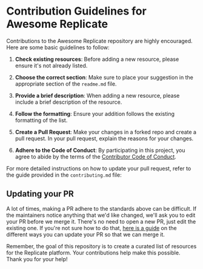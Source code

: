 # Contribution Guidelines for Awesome Replicate

Contributions to the Awesome Replicate repository are highly encouraged. Here are some basic guidelines to follow:

1. **Check existing resources**: Before adding a new resource, please ensure it's not already listed.

2. **Choose the correct section**: Make sure to place your suggestion in the appropriate section of the `readme.md` file.

3. **Provide a brief description**: When adding a new resource, please include a brief description of the resource.

4. **Follow the formatting**: Ensure your addition follows the existing formatting of the list.

5. **Create a Pull Request**: Make your changes in a forked repo and create a pull request. In your pull request, explain the reasons for your changes.

6. **Adhere to the Code of Conduct**: By participating in this project, you agree to abide by the terms of the [Contributor Code of Conduct](code-of-conduct.md).

For more detailed instructions on how to update your pull request, refer to the guide provided in the `contributing.md` file:
## Updating your PR

A lot of times, making a PR adhere to the standards above can be difficult. If the maintainers notice anything that we'd like changed, we'll ask you to edit your PR before we merge it. There's no need to open a new PR, just edit the existing one. If you're not sure how to do that, [here is a guide](https://github.com/RichardLitt/knowledge/blob/master/github/amending-a-commit-guide.md) on the different ways you can update your PR so that we can merge it.

Remember, the goal of this repository is to create a curated list of resources for the Replicate platform. Your contributions help make this possible. Thank you for your help!
